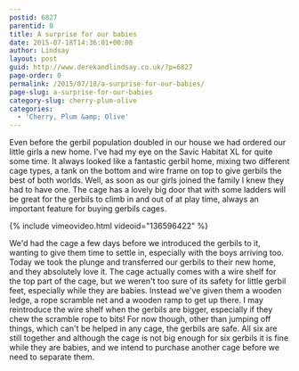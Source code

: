 ```yaml
---
postid: 6827
parentid: 0
title: A surprise for our babies
date: 2015-07-18T14:36:01+00:00
author: Lindsay
layout: post
guid: http://www.derekandlindsay.co.uk/?p=6827
page-order: 0
permalink: /2015/07/18/a-surprise-for-our-babies/
page-slug: a-surprise-for-our-babies
category-slug: cherry-plum-olive
categories:
  - 'Cherry, Plum &amp; Olive'
---
```

Even before the gerbil population doubled in our house we had ordered our little girls a new home. I've had my eye on the Savic Habitat XL for quite some time. It always looked like a fantastic gerbil home, mixing two different cage types, a tank on the bottom and wire frame on top to give gerbils the best of both worlds. Well, as soon as our girls joined the family I knew they had to have one. The cage has a lovely big door that with some ladders will be great for the gerbils to climb in and out of at play time, always an important feature for buying gerbils cages.

{% include vimeovideo.html videoid="136596422" %}

We'd had the cage a few days before we introduced the gerbils to it, wanting to give them time to settle in, especially with the boys arriving too. Today we took the plunge and transferred our gerbils to their new home, and they absolutely love it. The cage actually comes with a wire shelf for the top part of the cage, but we weren't too sure of its safety for little gerbil feet, especially while they are babies. Instead we've given them a wooden ledge, a rope scramble net and a wooden ramp to get up there. I may reintroduce the wire shelf when the gerbils are bigger, especially if they chew the scramble rope to bits! For now though, other than jumping off things, which can't be helped in any cage, the gerbils are safe. All six are still together and although the cage is not big enough for six gerbils it is fine while they are babies, and we intend to purchase another cage before we need to separate them.